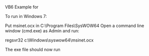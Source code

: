VB6 Example for 

To run in Windows 7:

Put msinet.ocx in C:\Program Files\SysWOW64
Open a command line window (cmd.exe) as Admin and run:

regsvr32 c:\Windows\syswow64\msinet.ocx

The exe file should now run